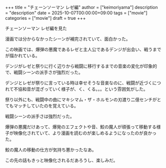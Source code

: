 +++
title = "チェーンソーマン レゼ編"
author = ["keimoriyama"]
description = "description"
date = 2025-10-07T00:00:00+09:00
tags = ["movie"]
categories = ["movie"]
draft = true
+++

チェーンソーマン レゼ編を見た

漫画では分からなかったシーンが補完されていて、面白かった。

この映画では、爆弾の悪魔であるレゼと主人公であるデンジが出会い、戦うまでが描かれている。

デンジがレゼと祭りに行く辺りから戦闘に移行するまでの音楽の変化が印象的で、戦闘シーンの派手さが強烈だった。

デンジとレゼが祭りに言っている時は幸せそうな音楽なのに、戦闘が近づくにつれて不協和音が混ざっていく様子が、く、くる。。。という雰囲気がした。

祭り以外にも、戦闘中の曲にマキシマム・ザ・ホルモンの刃渡り二億センチがとてもマッチしていたのを覚えている。

戦闘シーンの派手さは強烈だった。

爆弾の悪魔だけあって、爆発のエフェクトや音、鮫の魔人が頑張って移動する様子が映像化されていて、より漫画を読むのが楽しめるようになったのが良かった。

鮫の魔人の移動の仕方が気持ち悪かったなあ。

この先の話もきっと映像化されるだあろうし、楽しみだ。
